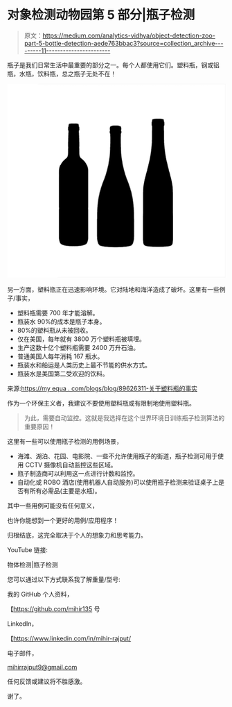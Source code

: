# 对象检测动物园第 5 部分|瓶子检测

> 原文：<https://medium.com/analytics-vidhya/object-detection-zoo-part-5-bottle-detection-aede763bbac3?source=collection_archive---------11----------------------->

瓶子是我们日常生活中最重要的部分之一。每个人都使用它们。塑料瓶，钢或铝瓶，水瓶，饮料瓶，总之瓶子无处不在！

![](img/5b0cbde58377994b89ec27fe9619cd22.png)

另一方面，塑料瓶正在迅速影响环境。它对陆地和海洋造成了破坏。这里有一些例子/事实，

*   塑料瓶需要 700 年才能溶解。
*   瓶装水 90%的成本是瓶子本身。
*   80%的塑料瓶从未被回收。
*   仅在美国，每年就有 3800 万个塑料瓶被填埋。
*   生产这数十亿个塑料瓶需要 2400 万升石油。
*   普通美国人每年消耗 167 瓶水。
*   瓶装水和船运是人类历史上最不节能的供水方式。
*   瓶装水是美国第二受欢迎的饮料。

来源:[https://my equa . com/blogs/blog/89626311-关于塑料瓶的事实](https://myequa.com/blogs/blog/89626311-facts-about-plastic-bottles)

作为一个环保主义者，我建议不要使用塑料瓶或有限制地使用塑料瓶。

> 为此，需要自动监控。这就是我选择在这个世界环境日训练瓶子检测算法的重要原因！

这里有一些可以使用瓶子检测的用例场景，

*   海滩、湖泊、花园、电影院、一些不允许使用瓶子的街道，瓶子检测可用于使用 CCTV 摄像机自动监控这些区域。
*   瓶子制造商可以利用这一点进行计数和监控。
*   自动化或 ROBO 酒店(使用机器人自动服务)可以使用瓶子检测来验证桌子上是否有所有必需品(主要是水瓶)。

其中一些用例可能没有任何意义，

也许你能想到一个更好的用例/应用程序！

归根结底，这完全取决于个人的想象力和思考能力。

YouTube 链接:

物体检测|瓶子检测

您可以通过以下方式联系我了解重量/型号:

我的 GitHub 个人资料，

【https://github.com/mihir135 号

LinkedIn，

【https://www.linkedin.com/in/mihir-rajput/ 

电子邮件，

[mihirrajput9@gmail.com](mailto:mihirrajput9@gmail.com)

任何反馈或建议将不胜感激。

谢了。